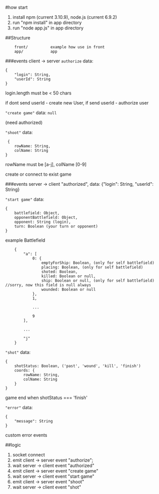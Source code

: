 #how start

1. install npm (current 3.10.9), node.js (current 6.9.2)
2. run "npm install" in app directory
3. run "node app.js" in app directory


##Structure
```
	front/			example how use in front
	app/			app
```

###events client -> server
`authorize` 
data: 
```
{
	"login": String, 
	"userId": String
}
```
login.length must be < 50 chars

if dont send userId - create new User,
if send userId - authorize user


`"create game"`
data: `null`

(need authorized)

`"shoot"`
data: 
```
 {
	rowName: String, 
	colName: String
}
```
rowName must be [a-j], colName [0-9]

create or connect to exist game


###events server -> client
"authorized", data: {"login": String, "userId": String}

`"start game"`
 data: 
```
{
	battlefield: Object,
	opponentBattlefield: Object,
	opponent: String (login),
	turn: Boolean (your turn or opponent)
}
```

example Battlefield
```
	{
		"a": [
			0: {
				emptyForShip: Boolean, (only for self battlefield)
				placing: Boolean, (only for self battlefield)
				shoted: Boolean, 
				killed: Boolean or null,
				ship: Boolean or null, (only for self battlefield) //sorry, now this field is null always
				wounded: Boolean or null
			},
			1,
			
			...
			
			9
		],
			
		...
		
		"j"
	}
```

`"shot"`
data: 
```
{
	shotStatus: Boolean, ('past', 'wound', 'kill', 'finish')
	coords: {
		rowName: String,
		colName: String
	}
}
```

game end when shotStatus === 'finish'

`"error"` 
data: 
```
{
	"message": String
}
```

custom error events


##logic
1. socket connect
2. emit client -> server event "authorize";
3. wait server -> client event "authorized"
4. emit client -> server event "create game"
5. wait server -> client event "start game"
6. emit client -> server event "shoot"
7. wait server -> client event "shot"